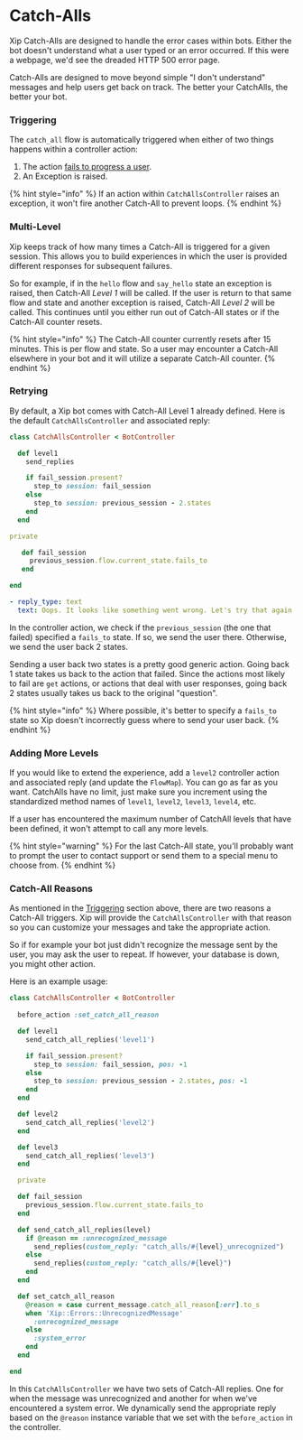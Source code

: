 # Catch-Alls

Xip Catch-Alls are designed to handle the error cases within bots. Either the bot doesn't understand what a user typed or an error occurred. If this were a webpage, we'd see the dreaded HTTP 500 error page. 

Catch-Alls are designed to move beyond simple "I don't understand" messages and help users get back on track. The better your CatchAlls, the better your bot.

### Triggering

The `catch_all` flow is automatically triggered when either of two things happens within a controller action:

1. The action [fails to progress a user](controller-overview.md#failing-to-progress-a-user).
2. An Exception is raised.

{% hint style="info" %}
If an action within `CatchAllsController` raises an exception, it won't fire another Catch-All to prevent loops.
{% endhint %}

### Multi-Level

Xip keeps track of how many times a Catch-All is triggered for a given session. This allows you to build experiences in which the user is provided different responses for subsequent failures.

So for example, if in the `hello` flow and `say_hello` state an exception is raised, then Catch-All _Level 1_ will be called. If the user is return to that same flow and state and another exception is raised, Catch-All _Level 2_ will be called. This continues until you either run out of Catch-All states or if the Catch-All counter resets.

{% hint style="info" %}
The Catch-All counter currently resets after 15 minutes. This is per flow and state. So a user may encounter a Catch-All elsewhere in your bot and it will utilize a separate Catch-All counter.
{% endhint %}

### Retrying

By default, a Xip bot comes with Catch-All Level 1 already defined. Here is the default `CatchAllsController` and associated reply:

```ruby
class CatchAllsController < BotController

  def level1
    send_replies

    if fail_session.present?
      step_to session: fail_session
    else
      step_to session: previous_session - 2.states
    end
  end

private

   def fail_session
     previous_session.flow.current_state.fails_to
   end

end
```

```yaml
- reply_type: text
  text: Oops. It looks like something went wrong. Let's try that again
```

In the controller action, we check if the `previous_session` \(the one that failed\) specified a `fails_to` state. If so, we send the user there. Otherwise, we send the user back 2 states.

Sending a user back two states is a pretty good generic action. Going back 1 state takes us back to the action that failed. Since the actions most likely to fail are `get` actions, or actions that deal with user responses, going back 2 states usually takes us back to the original "question".

{% hint style="info" %}
Where possible, it's better to specify a `fails_to` state so Xip doesn't incorrectly guess where to send your user back.
{% endhint %}

### Adding More Levels

If you would like to extend the experience, add a `level2` controller action and associated reply \(and update the `FlowMap`\). You can go as far as you want. CatchAlls have no limit, just make sure you increment using the standardized method names of `level1`, `level2`, `level3`, `level4`, etc.

If a user has encountered the maximum number of CatchAll levels that have been defined, it won't attempt to call any more levels.

{% hint style="warning" %}
For the last Catch-All state, you'll probably want to prompt the user to contact support or send them to a special menu to choose from.
{% endhint %}

### Catch-All Reasons

As mentioned in the [Triggering](catch-alls.md#triggering) section above, there are two reasons a Catch-All triggers. Xip will provide the `CatchAllsController` with that reason so you can customize your messages and take the appropriate action.

So if for example your bot just didn't recognize the message sent by the user, you may ask the user to repeat. If however, your database is down, you might other action.

Here is an example usage:

```ruby
class CatchAllsController < BotController
  
  before_action :set_catch_all_reason

  def level1
    send_catch_all_replies('level1')

    if fail_session.present?
      step_to session: fail_session, pos: -1
    else
      step_to session: previous_session - 2.states, pos: -1
    end
  end

  def level2
    send_catch_all_replies('level2')
  end

  def level3
    send_catch_all_replies('level3')
  end

  private

  def fail_session
    previous_session.flow.current_state.fails_to
  end

  def send_catch_all_replies(level)
    if @reason == :unrecognized_message
      send_replies(custom_reply: "catch_alls/#{level}_unrecognized")
    else
      send_replies(custom_reply: "catch_alls/#{level}")
    end
  end

  def set_catch_all_reason
    @reason = case current_message.catch_all_reason[:err].to_s
    when 'Xip::Errors::UnrecognizedMessage'
      :unrecognized_message
    else
      :system_error
    end
  end

end

```

In this `CatchAllsController` we have two sets of Catch-All replies. One for when the message was unrecognized and another for when we've encountered a system error. We dynamically send the appropriate reply based on the `@reason` instance variable that we set with the `before_action` in the controller.

